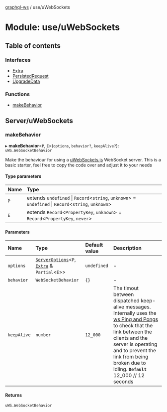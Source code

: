 [graphql-ws](../README.md) / use/uWebSockets

# Module: use/uWebSockets

## Table of contents

### Interfaces

- [Extra](../interfaces/use_uWebSockets.Extra.md)
- [PersistedRequest](../interfaces/use_uWebSockets.PersistedRequest.md)
- [UpgradeData](../interfaces/use_uWebSockets.UpgradeData.md)

### Functions

- [makeBehavior](use_uWebSockets.md#makebehavior)

## Server/uWebSockets

### makeBehavior

▸ **makeBehavior**<`P`, `E`\>(`options`, `behavior?`, `keepAlive?`): `uWS.WebSocketBehavior`

Make the behaviour for using a [uWebSockets.js](https://github.com/uNetworking/uWebSockets.js) WebSocket server.
This is a basic starter, feel free to copy the code over and adjust it to your needs

#### Type parameters

| Name | Type |
| :------ | :------ |
| `P` | extends `undefined` \| `Record`<`string`, `unknown`\> = `undefined` \| `Record`<`string`, `unknown`\> |
| `E` | extends `Record`<`PropertyKey`, `unknown`\> = `Record`<`PropertyKey`, `never`\> |

#### Parameters

| Name | Type | Default value | Description |
| :------ | :------ | :------ | :------ |
| `options` | [`ServerOptions`](../interfaces/server.ServerOptions.md)<`P`, [`Extra`](../interfaces/use_uWebSockets.Extra.md) & `Partial`<`E`\>\> | `undefined` | - |
| `behavior` | `WebSocketBehavior` | `{}` | - |
| `keepAlive` | `number` | `12_000` | The timout between dispatched keep-alive messages. Internally uses the [ws Ping and Pongs]((https://developer.mozilla.org/en-US/docs/Web/API/wss_API/Writing_ws_servers#Pings_and_Pongs_The_Heartbeat_of_wss)) to check that the link between the clients and the server is operating and to prevent the link from being broken due to idling.  **`Default`**  12_000 // 12 seconds |

#### Returns

`uWS.WebSocketBehavior`
